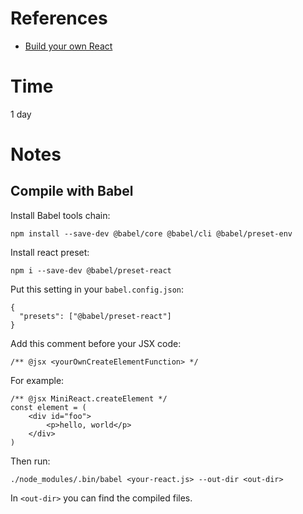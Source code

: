 # References

- [Build your own React](https://pomb.us/build-your-own-react/)

# Time

1 day

# Notes

## Compile with Babel

Install Babel tools chain:

```
npm install --save-dev @babel/core @babel/cli @babel/preset-env 
```

Install react preset:

```
npm i --save-dev @babel/preset-react
```

Put this setting in your `babel.config.json`:

```
{
  "presets": ["@babel/preset-react"]
}
```

Add this comment before your JSX code:

```
/** @jsx <yourOwnCreateElementFunction> */
```

For example:

```
/** @jsx MiniReact.createElement */
const element = (
    <div id="foo">
        <p>hello, world</p>
    </div>
)
```

Then run:

```
./node_modules/.bin/babel <your-react.js> --out-dir <out-dir>
```

In `<out-dir>` you can find the compiled files.